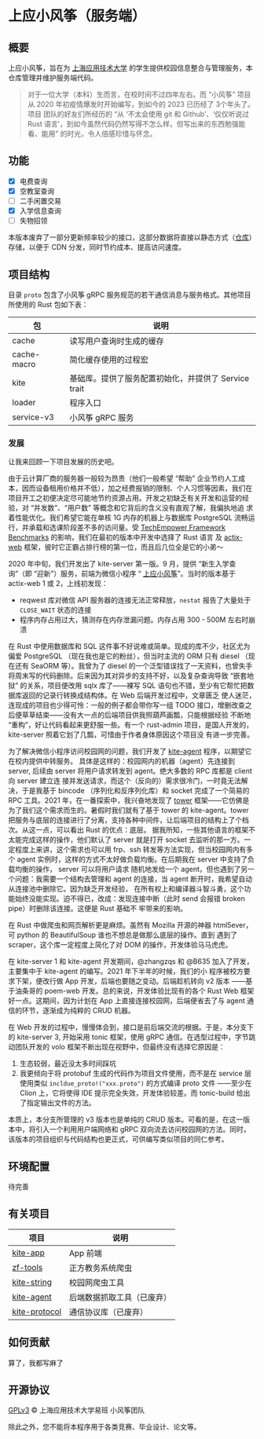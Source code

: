 # 上应小风筝（服务端）

## 概要

上应小风筝，旨在为 [上海应用技术大学](www.sit.edu.cn) 的学生提供校园信息整合与管理服务，本仓库管理并维护服务端代码。

> 对于一位大学（本科）生而言，在校时间不过四年左右。而 “小风筝” 项目从 2020 年初疫情爆发时开始编写，到如今的 2023 已历经了
> 3个年头了。项目
> 团队的好友们所经历的 “从 ‘不太会使用 git 和 Github’、‘仅仅听说过 Rust 语言’，到如今虽然代码仍然写得不怎么样，但写出来的东西勉强能看、能用”
> 的时光，令人倍感珍惜与怀念。

## 功能

- [x] 电费查询
- [x] 空教室查询
- [ ] 二手闲置交易
- [x] 入学信息查询
- [ ] 失物招领

本版本废弃了一部分更新频率较少的接口，这部分数据将直接以静态方式（[仓库](https://github.com/SIT-kite/kite-static)）存储，以便于
CDN 分发，同时节约成本、提高访问速度。

## 项目结构

目录 `proto` 包含了小风筝 gRPC 服务规范的若干通信消息与服务格式。其他项目所使用的 Rust 包如下表：

| 包           | 说明                                |
|-------------|-----------------------------------|
| cache       | 读写用户查询时生成的缓存                      |
| cache-macro | 简化缓存使用的过程宏                        |
| kite        | 基础库。提供了服务配置初始化，并提供了 Service trait |
| loader      | 程序入口                              |
| service-v3  | 小风筝 gRPC 服务                       |

### 发展

让我来回顾一下项目发展的历史吧。

由于云计算厂商的服务器一般较为昂贵（他们一般希望 “帮助” 企业节约人工成本，因而设备租用价格并不低），加之经费报销的限制、个人习惯等因素，我们在
项目开工之初便决定尽可能地节约资源占用。开发之初缺乏有关开发和运营的经验，对 “并发数”、“用户数” 等概念和它背后的含义没有直观了解，我偏执地追
求着性能优化。我们希望它能在单核 1G 内存的机器上与数据库 PostgreSQL 流畅运行，并承载和选课阶段差不多的访问量。受
[TechEmpower Framework Benchmarks](https://www.techempower.com/benchmarks/) 的影响，我们在最初的版本中开发中选择了 Rust
语言
及 [actix-web](https://github.com/actix/actix-web) 框架，彼时它正霸占排行榜的第一位，而且后几位全是它的小弟～

2020 年中旬，我们开发出了 kite-server 第一版。9 月，提供 “新生入学查询”（即 “迎新”）服务，前端为微信小程序 “
[上应小风筝](https://github.com/SIT-kite/kite-microapp)”。当时的版本基于 actix-web 1 或 2，上线初发现：

- reqwest 库对微信 API 服务器的连接无法正常释放，`nestat` 报告了大量处于 `CLOSE_WAIT` 状态的连接
- 程序内存占用过大，猜测存在内存泄漏问题。内存占用 300 - 500M 左右时崩溃

在 Rust 中使用数据库和 SQL 这件事不好说难或简单。现成的库不少，社区尤为偏爱 PostgreSQL （现在我也是它的粉丝），但当时主流的
ORM 只有 diesel
（现在还有 SeaORM 等）。我曾为了 diesel 的一个泛型错误找了一天资料，也曾失手将周末写的代码删除。后来因为其对异步的支持不好，以及复杂查询导致
“嵌套地狱” 的关系，项目便改用 sqlx 库了——裸写 SQL 语句也不错，至少有它帮忙把数据库返回的记录行转换成结构体。在 Web
后端开发过程中，文章匮乏
使人迷茫，连现成的项目也少得可怜：一般的例子都会带你写一组 TODO 接口，增删改查之后便草草结束——没有大一点的后端项目供我照葫芦画瓢，只能根据经验
不断地 “重构”，好让代码看起来更舒服一些。有一个 rust-admin 项目，是国人开发的，kite-server 照着它划了几瓢，可惜由于作者身体原因这个项目没
有进一步完善。

为了解决微信小程序访问校园网的问题，我们开发了 [kite-agent](https://github.com/SIT-kite/kite-agent) 程序，以期望它在校内提供中转服务。
具体是这样的：校园网内的机器（agent）先连接到 server, 后续由 server 将用户请求转发到 agent。绝大多数的 RPC 库都是 client 向
server 建立连
接并发送请求，而这个（反向的）需求很冷门，一时竟无法解决，于是我基于 bincode （序列化和反序列化库）和 socket 完成了一个简易的
RPC 工具。2021
年，在一番探索中，我兴奋地发现了 [tower](https://github.com/tower-rs/tower) 框架——它仿佛是为了我们这个需求而生的。暑假时我们就有了基于
tower 的 kite-agent。tower 把服务与底层的连接进行了分离，支持各种中间件，让后端项目的结构上了个档次。从这一点，可以看出 Rust
的优点：底层。
据我所知，一些其他语言的框架不太能完成这样的操作，他们默认了 server 就是打开 socket 去监听的那一方。一定程度上来讲，这个需求也可以用
frp、ssh
转发等方法实现，但当校园网内有多个 agent 实例时，这样的方式不太好做负载均衡。在后期我在 server 中支持了负载均衡的操作，
server 可以将用户请求
随机地发给一个 agent，但也遇到了另一个问题：我需要一个结构去管理和 agent 的连接，当 agent 断开时，我希望自动从连接池中删除它。因为缺乏开发经验，
在所有权上和编译器斗智斗勇，这个功能始终没能实现。迫不得已，改成：发现连接中断（此时 send 会报错 broken pipe）时删除该连接。这便是
Rust 基础不
牢带来的影响。

在 Rust 中做爬虫和网页解析更是麻烦。虽然有 Mozilla 开源的神器 html5ever，可 python 的 BeautifulSoup 谁也不想总是做那么底层的操作。直到
遇到了 scraper，这个库一定程度上简化了对 DOM 的操作，开发体验马马虎虎。

在 kite-server 1 和 kite-agent 开发期间，@zhangzqs 和 @B635 加入了开发，主要集中于 kite-agent 的编写。2021 年下半年的时候，我们的小
程序被校方要求下架，便改行做 App 开发，后端也要随之变动。后端趁机转向 v2 版本 ——基于油条哥的 poem-web 开发。总的来说，开发体验比现有的各个
Rust Web 框架好一点。这期间，因为计划在 App 上直接连接校园网，后端便省去了与 agent 通信的环节，逐渐成为纯粹的 CRUD 机器。

在 Web 开发的过程中，慢慢体会到，接口是前后端交流的根据。于是，本分支下的 kite-server 3, 开始采用 tonic 框架，使用 gRPC
通信。在选型过程中，字节跳动团队开发的 volo 框架不断出现在视野中，但最终没有选择它原因是：

1. 生态较弱，最近没太多时间踩坑
2. 我更倾向于将 protobuf 生成的代码作为项目文件使用，而不是在 service 层使用类似 `incldue_proto!("xxx.proto")` 的方式编译
   proto 文件
   ——至少在 Clion 上，它将使得 IDE 提示完全失效，开发体验较差。而 tonic-build 给出了指定输出文件的方法。

本质上，本分支所管理的 v3 版本也是单纯的 CRUD 版本。可看的是，在这一版本中，将引入一个利用用户端网络和 gRPC 双向流去访问校园网的方法。同时，
该版本的项目组织与代码结构也更正式，可供编写类似项目的同仁参考。

## 环境配置

待完善

## 有关项目

| 项目                                                         | 说明            |
|------------------------------------------------------------|---------------|
| [kite-app](https://github.com/SIT-kite/kite-app)           | App 前端        |
| [zf-tools](https://github.com/sunnysab/zf-tools)           | 正方教务系统爬虫      |
| [kite-string](https://github.com/SIT-Kite/kite-string)     | 校园网爬虫工具       |
| [kite-agent](https://github.com/sunnysab/kite-agent)       | 后端数据抓取工具（已废弃） |
| [kite-protocol](https://github.com/SIT-Kite/kite-protocol) | 通信协议库（已废弃）    |

## 如何贡献

算了，我都写麻了

## 开源协议

[GPLv3](https://github.com/SIT-Kite/kite-server/blob/master/LICENSE) © 上海应用技术大学易班 小风筝团队

除此之外，您不能将本程序用于各类竞赛、毕业设计、论文等。

